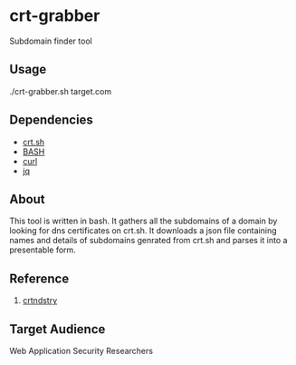 # crt-grabber
Subdomain finder tool

## Usage
./crt-grabber.sh target.com

## Dependencies
- [crt.sh](https://crt.sh/)
- [BASH](https://www.linux.org/pages/download/)
- [curl](https://curl.haxx.se/download.html)
- [jq](https://stedolan.github.io/jq/)

## About
This tool is written in bash. It gathers all the subdomains of a domain by looking for dns certificates on crt.sh. It downloads a json file containing names and details of subdomains genrated from crt.sh and parses it into a presentable form.


## Reference 
1. [crtndstry](https://github.com/nahamsec/crtndstry)

## Target Audience 
Web Application Security Researchers

